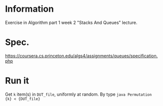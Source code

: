 # Information
Exercise in Algorithm part 1 week 2 "Stacks And Queues" lecture.

# Spec.
https://coursera.cs.princeton.edu/algs4/assignments/queues/specification.php

# Run it
Get `k` item(s) in `DUT_file`, uniformly at random.
By type `java Permutation {k} < {DUT_file}`